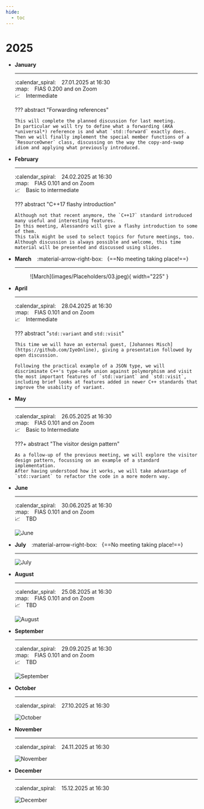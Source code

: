 ```yaml
---
hide:
  - toc
---
```


# 2025

<div class="grid cards" markdown>

-   __January__

    ---

    :calendar_spiral: &ensp; 27.01.2025 at 16:30 <br>
    :map: &ensp; FIAS 0.200 and on Zoom <br>
    :chart_with_upwards_trend: &ensp; Intermediate

    ??? abstract "Forwarding references"

        This will complete the planned discussion for last meeting.
        In particular we will try to define what a forwarding (AKA *universal*) reference is and what `std::forward` exactly does.
        Then we will finally implement the special member functions of a `ResourceOwner` class, discussing on the way the copy-and-swap idiom and applying what previously introduced.

-   __February__

    ---

    :calendar_spiral: &ensp; 24.02.2025 at 16:30 <br>
    :map: &ensp; FIAS 0.101 and on Zoom <br>
    :chart_with_upwards_trend: &ensp; Basic to intermediate

    ??? abstract "C++17 flashy introduction"

        Although not that recent anymore, the `C++17` standard introduced many useful and interesting features.
        In this meeting, Alessandro will give a flashy introduction to some of them.
        This talk might be used to select topics for future meetings, too.
        Although discussion is always possible and welcome, this time material will be presented and discussed using slides.

-   __March__ &ensp; :material-arrow-right-box: &nbsp; {==No meeting taking place!==}

    ---

    <figure markdown="span">
        ![March](images/Placeholders/03.jpeg){ width="225" }
    </figure>

-   __April__

    ---

    :calendar_spiral: &ensp; 28.04.2025 at 16:30 <br>
    :map: &ensp; FIAS 0.101 and on Zoom <br>
    :chart_with_upwards_trend: &ensp; Intermediate

    ??? abstract "`std::variant` and `std::visit`"

        This time we will have an external guest, [Johannes Misch](https://github.com/IyeOnline), giving a presentation followed by open discussion.

        Following the practical example of a JSON type, we will discriminate C++'s type-safe union against polymorphism and visit the most important features of `std::variant` and `std::visit`, including brief looks at features added in newer C++ standards that improve the usability of variant.

-   __May__

    ---

    :calendar_spiral: &ensp; 26.05.2025 at 16:30 <br>
    :map: &ensp; FIAS 0.101 and on Zoom <br>
    :chart_with_upwards_trend: &ensp; Basic to Intermediate

    ???+ abstract "The visitor design pattern"

        As a follow-up of the previous meeting, we will explore the visitor design pattern, focussing on an example of a standard implementation.
        After having understood how it works, we will take advantage of `std::variant` to refactor the code in a more modern way.

-   __June__

    ---

    :calendar_spiral: &ensp; 30.06.2025 at 16:30 <br>
    :map: &ensp; FIAS 0.101 and on Zoom <br>
    :chart_with_upwards_trend: &ensp; TBD

    ![June](images/Placeholders/06.jpeg)

-   __July__ &ensp; :material-arrow-right-box: &nbsp; {==No meeting taking place!==}

    ---

    ![July](images/Placeholders/07.jpeg)

-   __August__

    ---

    :calendar_spiral: &ensp; 25.08.2025 at 16:30 <br>
    :map: &ensp; FIAS 0.101 and on Zoom <br>
    :chart_with_upwards_trend: &ensp; TBD

    ![August](images/Placeholders/08.jpeg)

-   __September__

    ---

    :calendar_spiral: &ensp; 29.09.2025 at 16:30 <br>
    :map: &ensp; FIAS 0.101 and on Zoom <br>
    :chart_with_upwards_trend: &ensp; TBD

    ![September](images/Placeholders/09.jpeg)

-   __October__

    ---

    :calendar_spiral: &ensp; 27.10.2025 at 16:30 <br>

    ![October](images/Placeholders/10.jpeg)

-   __November__

    ---

    :calendar_spiral: &ensp; 24.11.2025 at 16:30 <br>

    ![November](images/Placeholders/11.jpeg)

-   __December__

    ---

    :calendar_spiral: &ensp; 15.12.2025 at 16:30 <br>

    ![December](images/Placeholders/12.jpeg)

</div>